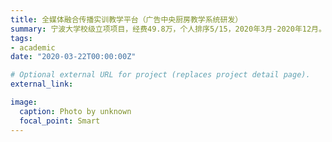 ```yaml
---
title: 全媒体融合传播实训教学平台（广告中央厨房教学系统研发）
summary: 宁波大学校级立项项目，经费49.8万，个人排序5/15，2020年3月-2020年12月。项目期间完成计算机软件著作权1项，成果完成人顺序排名3/4。
tags:
- academic
date: "2020-03-22T00:00:00Z"

# Optional external URL for project (replaces project detail page).
external_link: 

image:
  caption: Photo by unknown
  focal_point: Smart
---
```

